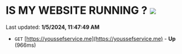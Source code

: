 # IS MY WEBSITE RUNNING ? [![](https://img.shields.io/static/v1?label=Sponsor&message=%E2%9D%A4&logo=GitHub&color=%23fe8e86)](https://github.com/sponsors/<username>)

Last updated: **1/5/2024, 11:47:49 AM**

- `GET` [https://youssefservice.me](https://youssefservice.me) - **Up** (966ms)
